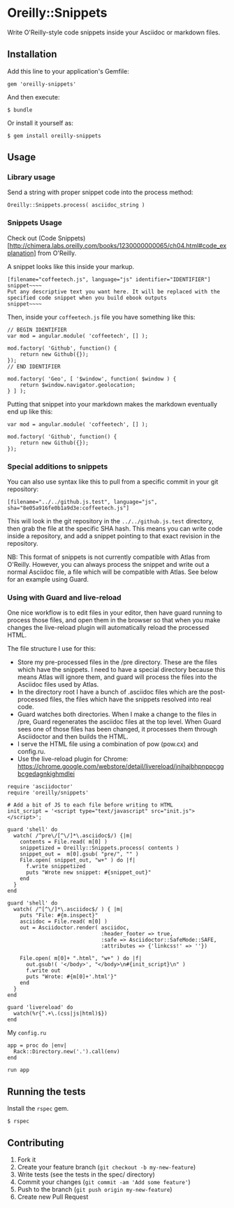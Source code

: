 # Oreilly::Snippets

Write O'Reilly-style code snippets inside your Asciidoc or markdown files.

## Installation

Add this line to your application's Gemfile:

    gem 'oreilly-snippets'

And then execute:

    $ bundle

Or install it yourself as:

    $ gem install oreilly-snippets

## Usage

### Library usage

Send a string with proper snippet code into the process method:

`Oreilly::Snippets.process( asciidoc_string )`

### Snippets Usage

Check out (Code Snippets)[http://chimera.labs.oreilly.com/books/1230000000065/ch04.html#code_explanation]
from O'Reilly.

A snippet looks like this inside your markup.

```
[filename="coffeetech.js", language="js" identifier="IDENTIFIER"]
snippet~~~~
Put any descriptive text you want here. It will be replaced with the
specified code snippet when you build ebook outputs
snippet~~~~
```

Then, inside your `coffeetech.js` file you have something like this:

```
// BEGIN IDENTIFIER
var mod = angular.module( 'coffeetech', [] );

mod.factory( 'Github', function() {
    return new Github({});
});
// END IDENTIFIER

mod.factory( 'Geo', [ '$window', function( $window ) {
    return $window.navigator.geolocation;
} ] );

```

Putting that snippet into your markdown makes the markdown eventually
end up like this:

```
var mod = angular.module( 'coffeetech', [] );

mod.factory( 'Github', function() {
    return new Github({});
});
```

### Special additions to snippets

You can also use syntax like this to pull from a specific commit in
your git repository:

```
[filename="../../github.js.test", language="js", sha="8e05a916fe0b1a9d3e:coffeetech.js"]
```

This will look in the git repository in the `../../github.js.test`
directory, then grab the file at the specific SHA hash. This means you
can write code inside a repository, and add a snippet pointing to that
exact revision in the repository.

NB: This format of snippets is not currently compatible with Atlas
from O'Reilly. However, you can always process the snippet and write
out a normal Asciidoc file, a file which will be compatible with
Atlas. See below for an example using Guard.

### Using with Guard and live-reload

One nice workflow is to edit files in your editor, then have guard
running to process those files, and open them in the browser so that
when you make changes the live-reload plugin will automatically reload
the processed HTML. 

The file structure I use for this:

* Store my pre-processed files in the /pre directory. These are the
  files which have the snippets. I need to have a special directory
  because this means Atlas will ignore them, and guard will process
  the files into the Asciidoc files used by Atlas.
* In the directory root I have a bunch of .asciidoc files which are
  the post-processed files, the files which have the snippets resolved
  into real code.
* Guard watches both directories. When I make a change to the files in
  /pre, Guard regenerates the asciidoc files at the top level. When
  Guard sees one of those files has been changed, it processes them
  through Asciidoctor and then builds the HTML. 
* I serve the HTML file using a combination of pow (pow.cx) and
  config.ru. 
* Use the live-reload plugin for Chrome:
  https://chrome.google.com/webstore/detail/livereload/jnihajbhpnppcggbcgedagnkighmdlei

```
require 'asciidoctor'
require 'oreilly/snippets'

# Add a bit of JS to each file before writing to HTML
init_script = '<script type="text/javascript" src="init.js"></script>';

guard 'shell' do
  watch( /^pre\/[^\/]*\.asciidoc$/) {|m|
    contents = File.read( m[0] )
    snippetized = Oreilly::Snippets.process( contents )
    snippet_out =  m[0].gsub( "pre/", "" )
    File.open( snippet_out, "w+" ) do |f|
      f.write snippetized
      puts "Wrote new snippet: #{snippet_out}"
    end
  }
end

guard 'shell' do 
  watch( /^[^\/]*\.asciidoc$/ ) { |m|
    puts "File: #{m.inspect}"
    asciidoc = File.read( m[0] )
    out = Asciidoctor.render( asciidoc,
                              :header_footer => true,
                              :safe => Asciidoctor::SafeMode::SAFE,
                              :attributes => {'linkcss!' => ''})

    File.open( m[0]+ ".html", "w+" ) do |f|
      out.gsub!( '</body>', "</body>\n#{init_script}\n" )
      f.write out
      puts "Wrote: #{m[0]+'.html'}"
    end
  }
end

guard 'livereload' do
  watch(%r{^.+\.(css|js|html)$})
end
```

My `config.ru`

```
app = proc do |env|
  Rack::Directory.new('.').call(env)
end

run app
```


## Running the tests

Install the `rspec` gem.

```
$ rspec 
```

## Contributing

1. Fork it
2. Create your feature branch (`git checkout -b my-new-feature`)
2. Write tests (see the tests in the spec/ directory)
2. Commit your changes (`git commit -am 'Add some feature'`)
3. Push to the branch (`git push origin my-new-feature`)
4. Create new Pull Request
